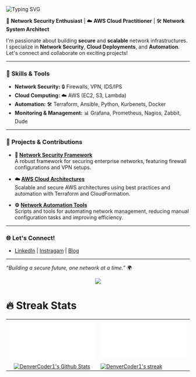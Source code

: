 <img src="https://readme-typing-svg.herokuapp.com?font=&size=25&duration=5001&pause=1000&color=F7F7F7&random=false&width=435&lines=Hi+%F0%9F%91%8B%2C+my+name+is+Maula+Muhammad+" alt="Typing SVG" />

🔐 **Network Security Enthusiast** | ☁️ **AWS Cloud Practitioner** | 🛠️ **Network System Architect**

I'm passionate about building **secure** and **scalable** network infrastructures. I specialize in **Network Security**, **Cloud Deployments**, and **Automation**. Let's connect and collaborate on exciting projects!

---

### 🔧 **Skills & Tools**

- **Network Security:** 🔒 Firewalls, VPN, IDS/IPS
- **Cloud Computing:** ☁️ AWS (EC2, S3, Lambda)
- **Automation:** 🛠️ Terraform, Ansible, Python, Kurbenets, Docker
- **Monitoring & Management:** 📊 Grafana, Prometheus, Nagios, Zabbit, Dude

---

### 🚀 **Projects & Contributions**

- **🔗 [Network Security Framework](#)**  
  A robust framework for securing enterprise networks, featuring firewall configurations and VPN setups.

- **☁️ [AWS Cloud Architectures](#)**  
  Scalable and secure AWS architectures using best practices and automation with Terraform and CloudFormation.

- **⚙️ [Network Automation Tools](#)**  
  Scripts and tools for automating network management, reducing manual configuration tasks and improving efficiency.

---

### 🌐 **Let's Connect!**
- [LinkedIn](#) | [Instragam](#) | [Blog](#)

---

*“Building a secure future, one network at a time.”* 🌍
 <p align="center">
  <a href="https://skillicons.dev">
    <img src="https://skillicons.dev/icons?i=aws,gcp,git,docker,arduino,ae,grafana,js,linux,mysql,nodejs,html,css,php,mongodb.net,go,py,cloudflare,jenkins,prometheus,raspberrypi,elasticsearch,eclipse" />
  </a>
</p>


<h1>🔥 Streak Stats</h1>
<table>
   <tr>
<!--     <th align="center"></th>
    <th align="center"></th> -->
  </tr>
  <tr>
    <td align="center">
        <img alt="" width="400" src="https://github.com/MHD1890/svg/blob/main/metrics.classic.svg" alt=""></img>
    </td>
    <td align="center">
        <img alt="" width="400" src="https://github.com/MHD1890/svg/blob/main/metrics.plugin.isocalendar.svg" alt=""></img>
   </td>
  </tr>
 <tr>
   <td align="center">
<a href="https://github.com/anuraghazra/github-readme-stats"><img alt="DenverCoder1's Github Stats" src="https://denvercoder1-github-readme-stats.vercel.app/api/?username=MHD1890&show_icons=true&include_all_commits=true&count_private=true&theme=blue_navy&hide_border=true"/></a>
    </a>
    </td>
 <td>
      <a href="https://github.com/MHD1890/github-readme-streak-stats">
      <!-- Use https://streak-stats.demolab.com or self-host with your own Vercel app - visit https://git.io/streak-stats for instructions -->
      <img title="🔥 Get streak stats for your profile at git.io/streak-stats" alt="DenverCoder1's streak" src="https://github-readme-streak-stats-9m8ugfa77-denvercoder1.vercel.app/?user=MHD1890&theme=blue_navy&hide_border=true"/>
    </a>
 </td>
 </tr>
</table>
